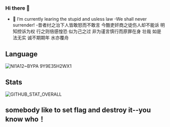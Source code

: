 ### Hi there 👋
- 🌱 I’m currently learing the stupid and usless law
-We shall never surrender!
-昔者纣之治下人皆敢怒而不敢言 今酷吏奸商之徒伤人却不能诉 明知控诉为权 行之则倍感惶恐 似为己之过 非为谨言慎行而原罪在身 壮哉 如是法无实 诚不期期年 水亦覆舟
## Language

![NI1A12~BYPA 9Y9E35H2WX1](https://user-images.githubusercontent.com/62879756/152464226-2eff71ab-8325-4476-8ac0-dacfd6606903.png)


## Stats
 ![GITHUB_STAT_OVERALL](https://github-readme-stats.vercel.app/api?username=xinnie-the-pooh&include_all_commits=true)
## somebody like to set flag and destroy it--you know who！
